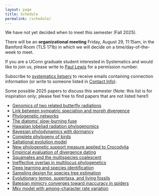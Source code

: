 ```yaml
---
layout: page
title: Schedule
permalink: /schedule/
---
```


We have not yet decided when to meet this semester (Fall 2025).

There will be an **organizational meeting** Friday, August 29, 11:15am, in the Bamford Room (TLS 171b) in which we will decide on a time/day-of-the-week to meet.

If you are a UConn graduate student interested in Systematics and would like to join us, please
write to [Paul Lewis](mailto:paul.lewis@uconn.edu) for a permission number. 

Subscribe to [systematics listserv](/systseminar/listserv/) to receive emails containing connection information (or write to someone listed in [Contact Info](/systseminar/contact-info/)).

Some possible 2025 papers to discuss this semester (Note: this list is for inspiration only; please feel free to find papers that are not listed here!)

* [Genomics of two related butterfly radiations](https://doi.org/10.1098/rspb.2025.0182)
* [Link between sympatric speciation and morph divergence](https://doi.org/10.1098/rspb.2025.0182)
* [Phylogenetic networks](https://doi.org/10.1098/rspb.2025.0182)
* [The diatoms' slow-burning fuse](https://doi.org/10.1073/pnas.2500153122)
* [Hawaiian lobeliad radiation phylogenomics](https://doi.org/10.1073/pnas.2421004122)
* [Bayesian phylodynamics with dormancy](https://www.pnas.org/doi/10.1073/pnas.2501394122)
* [Complete phylogeny of birds](https://www.pnas.org/doi/10.1073/pnas.2501394122)
* [Saltational evolution model](https://doi.org/10.1098/rspb.2025.0182)
* [New phylogenetic support measure applied to Crocodylia](https://doi.org/10.1093/sysbio/syaf058)
* [Empirical evaluation of divergence dating](https://doi.org/10.1093/sysbio/syaf055)
* [Squamates and the multispecies coalescent](https://doi.org/10.1093/sysbio/syaf048)
* [Ineffective overlap in multilocus phylogenetics](https://doi.org/10.1093/sysbio/syaf044)
* [Deep learning and species identification](https://doi.org/10.1093/sysbio/syaf026)
* [Sampling design for species tree estimation](https://doi.org/10.1093/sysbio/syaf017)
* [Evolutionary tempo, supertaxa, and living fossils](https://doi.org/10.1093/sysbio/syaf020)
* [Batesian mimicry converges toward inaccuracy in spiders](https://doi.org/10.1093/sysbio/syaf037)
* [Mkv model with among-character rate variation](https://doi.org/10.1093/sysbio/syaf038)